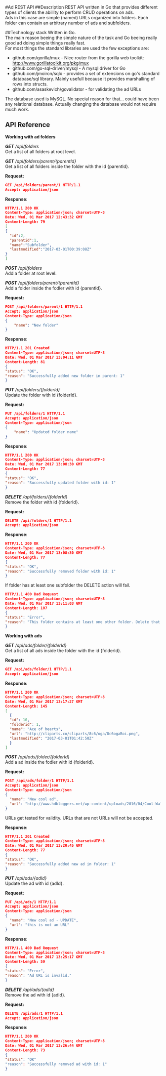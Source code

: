 #Ad REST API
##Description
REST API written in Go that provides different types of clients the abillity to perform CRUD operations on ads.  
Ads in this case are simple (named) URLs organized into folders. Each folder can contain an arbitrary number of ads and subfolders.

##Technology stack
Written in Go.  
The main reason beeing the simple nature of the task and Go beeing really good ad doing simple things really fast.  
For most things the standard libraries are used the few exceptions are:
* github.com/gorilla/mux - Nice router from the gorilla web toolkit: http://www.gorillatoolkit.org/pkg/mux 
* github.com/go-sql-driver/mysql - A mysql driver for Go
* github.com/jmoiron/sqlx - provides a set of extensions on go's standard database/sql library. Mainly usefull because it provides marshalling of rows into structs.
* github.com/asaskevich/govalidator - for validating the ad URLs

The database used is MySQL. No special reason for that... could have been any relational database. Actually changing the database would not require much work.

## API Reference

**Working with ad folders**  

***GET** /api/folders*  
Get a list of all folders at root level.

***GET** /api/folders/parent/{parentId}*  
Get a list of all folders inside the folder with the id {parentId}.

**Request:**
```JSON
GET /api/folders/parent/1 HTTP/1.1
Accept: application/json
```
**Response:**
```JSON
HTTP/1.1 200 OK
Content-Type: application/json; charset=UTF-8
Date: Wed, 01 Mar 2017 12:43:32 GMT
Content-Length: 79
[
{
  "id":2,
  "parentid":1,
  "name":"Subfolder",
  "lastmodified":"2017-03-01T00:39:08Z"
}
]
```

***POST** /api/folders*  
Add a folder at root level.

***POST** /api/folders/parent/{parentId}*  
Add a folder inside the fodler with id {parentId}.

**Request:**
```JSON
POST /api/folders/parent/1 HTTP/1.1
Accept: application/json
Content-Type: application/json
{
    "name": "New folder"
}
```

**Response:**
```JSON
HTTP/1.1 201 Created
Content-Type: application/json; charset=UTF-8
Date: Wed, 01 Mar 2017 13:04:11 GMT
Content-Length: 81
{
"status": "OK",
"reason": "Successfully added new folder in parent: 1"
}
```

***PUT** /api/folders/{folderId}*  
Update the folder with id {folderId}.

**Request:**
```JSON
PUT /api/folders/1 HTTP/1.1
Accept: application/json
Content-Type: application/json
{
    "name": "Updated folder name"
}
```

**Response:**
```JSON
HTTP/1.1 200 OK
Content-Type: application/json; charset=UTF-8
Date: Wed, 01 Mar 2017 13:08:30 GMT
Content-Length: 77
{
"status": "OK",
"reason": "Successfully updated folder with id: 1"
}
```

***DELETE** /api/folders/{folderId}*  
Remove the folder with id {folderId}.

**Request:**
```JSON
DELETE /api/folders/1 HTTP/1.1
Accept: application/json
```

**Response:**
```JSON
HTTP/1.1 200 OK
Content-Type: application/json; charset=UTF-8
Date: Wed, 01 Mar 2017 13:08:30 GMT
Content-Length: 77
{
"status": "OK",
"reason": "Successfully removed folder with id: 1"
}
```
If folder has at least one subfolder the DELETE action will fail.
```JSON
HTTP/1.1 400 Bad Request
Content-Type: application/json; charset=UTF-8
Date: Wed, 01 Mar 2017 13:11:03 GMT
Content-Length: 107
{
"status": "Error",
"reason": "This folder contains at least one other folder. Delete that first."
}
```

**Working with ads**  

***GET** /api/ads/folder/{folderId}*  
Get a list of all ads inside the folder with the id {folderId}.

**Request:**
```JSON
GET /api/ads/folder/1 HTTP/1.1
Accept: application/json
```
**Response:**
```JSON
HTTP/1.1 200 OK
Content-Type: application/json; charset=UTF-8
Date: Wed, 01 Mar 2017 13:17:27 GMT
Content-Length: 145
[
  {
  "id": 10,
  "folderid": 1,
  "name": "Ace of hearts",
  "url": "http://cliparts.co/cliparts/8c6/oga/8c6ogaBoi.png",
  "lastmodified": "2017-03-01T01:42:50Z"
  }
]
```

***POST** /api/ads/folder/{folderId}*  
Add a ad inside the fodler with id {folderId}.

**Request:**
```JSON
POST /api/ads/folder/1 HTTP/1.1
Accept: application/json
Content-Type: application/json
{
  "name": "New cool ad",
  "url": "http://www.hdbloggers.net/wp-content/uploads/2016/04/Cool-Wallpapers.jpg"
}
```
URLs get tested for validity. URLs that are not URLs will not be accepted.

**Response:**
```JSON
HTTP/1.1 201 Created
Content-Type: application/json; charset=UTF-8
Date: Wed, 01 Mar 2017 13:20:45 GMT
Content-Length: 77
{
"status": "OK",
"reason": "Successfully added new ad in folder: 1"
}
```

***PUT** /api/ads/{adId}*  
Update the ad with id {adId}.

**Request:**
```JSON
PUT /api/ads/1 HTTP/1.1
Accept: application/json
Content-Type: application/json
{
  "name": "New cool ad - UPDATE",
  "url": "this is not an URL"
}
```

**Response:**
```JSON
HTTP/1.1 400 Bad Request
Content-Type: application/json; charset=UTF-8
Date: Wed, 01 Mar 2017 13:25:17 GMT
Content-Length: 59
{
"status": "Error",
"reason": "Ad URL is invalid."
}
```

***DELETE** /api/ads/{adId}*  
Remove the ad with id {adId}.

**Request:**
```JSON
DELETE /api/ads/1 HTTP/1.1
Accept: application/json
```

**Response:**
```JSON
HTTP/1.1 200 OK
Content-Type: application/json; charset=UTF-8
Date: Wed, 01 Mar 2017 13:26:44 GMT
Content-Length: 73
{
"status": "OK"
"reason": "Successfully removed ad with id: 1"
}
```
